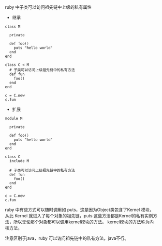 ruby 中子类可以访问祖先链中上级的私有属性

- 继承
```
class M

  private

  def foo()
    puts "hello world"
  end
end

class C < M
  # 子类可以访问上级祖先链中的私有方法
  def fun
    foo()
  end
end

c = C.new
c.fun
```

- 扩展
```
module M

  private

  def foo()
    puts "hello world"
  end
end

class C
  include M

  # 子类可以访问上级祖先链中的私有方法
  def fun
    foo()
  end
end

c = C.new
c.fun
```

ruby 中有些方式可以随时调用如 puts，这是因为Object类包含了Kernel 模块，从此 Kernel 就进入了每个对象的祖先链，puts 这些方法都是Kernel的私有实例方法，所以无论那个对象都可以调用kernel模块的方法。
kernel模块的方法称为内核方法。


注意区别于java，ruby 可以访问祖先链中的私有方法，java不行。
